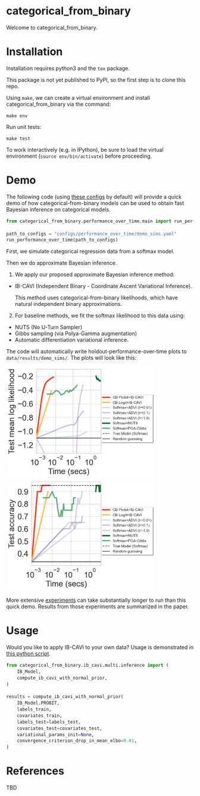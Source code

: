 # categorical\_from\_binary

Welcome to categorical\_from\_binary. 


# Installation

Installation requires python3 and the `tox` package. 

This package is not yet published to PyPI, so the first step is to clone this repo.  

Using `make`, we can create a virtual environment and install categorical\_from\_binary via the command:

```
make env
```

Run unit tests:

```
make test
```

To work interactively (e.g. in IPython), be sure to load the virtual environment (`source env/bin/activate`) before proceeding. 


# Demo
The following code (using [these configs](configs/performance_over_time/demo_sims.yaml) by default)  will provide a quick demo of how categorical-from-binary models can be used to obtain fast Bayesian inference on categorical models.  


```python
from categorical_from_binary.performance_over_time.main import run_performance_over_time

path_to_configs = "configs/performance_over_time/demo_sims.yaml"
run_performance_over_time(path_to_configs)
```

First, we simulate categorical regression data from a softmax model.  

Then we do approximate Bayesian inference.    

1. We apply our proposed approximate Bayesian inference method: 

 * IB-CAVI (Independent Binary - Coordinate Ascent Variational Inference).

   This method uses categorical-from-binary likelihoods, which have natural independent binary approximations.  

2. For baseline methods, we fit the softmax likelihood to this data using:
 
 * NUTS (No U-Turn Sampler)
 * Gibbs sampling (via Polya-Gamma augmentation)
 * Automatic differentiation variational inference.

The code will automatically write holdout-performance-over-time plots to `data/results/demo_sims/`.  The plots will look like this:

<p float="left">
  <img src="images/test_mean_log_likelihood_show_CB_logit=True_legend=True.png" width="400" />
  <img src="images/test_accuracy_show_CB_logit=True_legend=True.png" width="400" /> 
</p>

More extensive [experiments](/src/categorical_from_binary/experiments) can take substantially longer to run than this quick demo.  Results from those experiments are summarized in the paper.

# Usage

Would you like to apply IB-CAVI to your own data?  Usage is demonstrated in [this python script](/src/categorical_from_binary/ib_cavi/multi/demo.py).  

```python
from categorical_from_binary.ib_cavi.multi.inference import (
    IB_Model,
    compute_ib_cavi_with_normal_prior,
)

results = compute_ib_cavi_with_normal_prior(
    IB_Model.PROBIT,
    labels_train,
    covariates_train,
    labels_test=labels_test,
    covariates_test=covariates_test,
    variational_params_init=None,
    convergence_criterion_drop_in_mean_elbo=0.01,
)
```


# References

TBD
